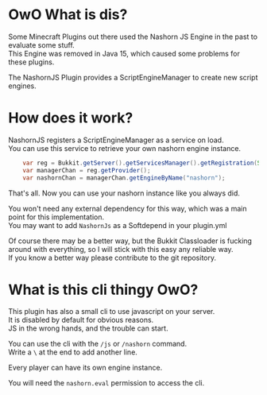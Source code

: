 # OwO What is dis?

Some Minecraft Plugins out there used the Nashorn JS Engine in the past to evaluate some stuff.\
This Engine was removed in Java 15, which caused some problems for these plugins.

The NashornJS Plugin provides a ScriptEngineManager to create new script engines.

# How does it work?

NashornJS registers a ScriptEngineManager as a service on load.\
You can use this service to retrieve your own nashorn engine instance.


``` java
    var reg = Bukkit.getServer().getServicesManager().getRegistration(ScriptEngineManager.class);
    var managerChan = reg.getProvider();
    var nashornChan = managerChan.getEngineByName("nashorn");
```

That's all. Now you can use your nashorn instance like you always did.

You won't need any external dependency for this way, which was a main point for this implementation.\
You may want to add `NashornJs` as a Softdepend in your plugin.yml

Of course there may be a better way, but the Bukkit Classloader is fucking around with everything, so I will stick with this easy any reliable way.\
If you know a better way please contribute to the git repository.

# What is this cli thingy OwO?
This plugin has also a small cli to use javascript on your server.\
It is disabled by default for obvious reasons.\
JS in the wrong hands, and the trouble can start.

You can use the cli with the `/js` or `/nashorn` command.\
Write a `\` at the end to add another line.

Every player can have its own engine instance.

You will need the `nashorn.eval` permission to access the cli.